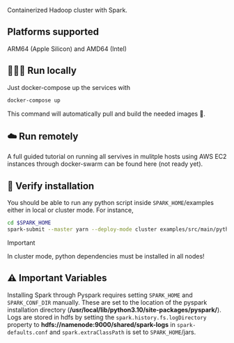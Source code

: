 Containerized Hadoop cluster with Spark.

## Platforms supported
ARM64 (Apple Silicon) and AMD64 (Intel)


## 🏃🏻‍♂️ Run locally
Just docker-compose up the services with

```bash
docker-compose up
```

This command will automatically pull and build the needed images 🐳.

## ☁️ Run remotely
A full guided tutorial on running all servives in mulitple hosts using AWS EC2
instances through docker-swarm can be found here (not ready yet).

## 🧐 Verify installation

You should be able to run any python script inside ``SPARK_HOME``/examples 
either in local or cluster mode. For instance,

```bash
cd $SPARK_HOME
spark-submit --master yarn --deploy-mode cluster examples/src/main/python/pi.py
```

> [!IMPORTANT] 
> In cluster mode, python dependencies must be installed in all nodes!


## ⚠️ Important Variables

Installing Spark through Pyspark requires setting ``SPARK_HOME`` 
and ``SPARK_CONF_DIR`` manually. These are set to the location of the 
pyspark installation directory (**/usr/local/lib/python3.10/site-packages/pyspark/**).
Logs are stored in hdfs by setting the ``spark.history.fs.logDirectory`` property to 
**hdfs://namenode:9000/shared/spark-logs** in ``spark-defaults.conf`` and 
``spark.extraClassPath`` is set to  ``SPARK_HOME``/jars.